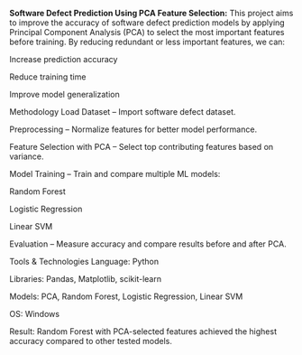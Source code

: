 **Software Defect Prediction Using PCA Feature Selection:**
This project aims to improve the accuracy of software defect prediction models by applying Principal Component Analysis (PCA) to select the most important features before training.
By reducing redundant or less important features, we can:

Increase prediction accuracy

Reduce training time

Improve model generalization

Methodology
Load Dataset – Import software defect dataset.

Preprocessing – Normalize features for better model performance.

Feature Selection with PCA – Select top contributing features based on variance.

Model Training – Train and compare multiple ML models:

Random Forest

Logistic Regression

Linear SVM

Evaluation – Measure accuracy and compare results before and after PCA.

Tools & Technologies
Language: Python

Libraries: Pandas, Matplotlib, scikit-learn

Models: PCA, Random Forest, Logistic Regression, Linear SVM

OS: Windows

Result: Random Forest with PCA-selected features achieved the highest accuracy compared to other tested models.
